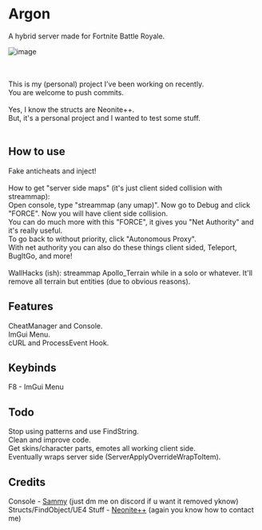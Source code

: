 # Argon
A hybrid server made for Fortnite Battle Royale.

![image](https://user-images.githubusercontent.com/84999745/134829219-d0c4a680-e17a-4c89-a6c1-d58d2556d703.png)

<br><br>
This is my (personal) project I've been working on recently.<br>
You are welcome to push commits.
<br><br>
Yes, I know the structs are Neonite++.<br>
But, it's a personal project and I wanted to test some stuff.
<br><br>

## How to use

Fake anticheats and inject!<br>
<br>
How to get "server side maps" (it's just client sided collision with streammap): <br>
Open console, type "streammap (any umap)". Now go to Debug and click "FORCE". Now you will have client side collision.<br>
You can do much more with this "FORCE", it gives you "Net Authority" and it's really useful.<br>
To go back to without priority, click "Autonomous Proxy".<br>
With net authority you can also do these things client sided, Teleport, BugItGo, and more!<br>
<br>
WallHacks (ish): streammap Apollo_Terrain while in a solo or whatever. It'll remove all terrain but entities (due to obvious reasons).

## Features

CheatManager and Console.<br>
ImGui Menu.<br>
cURL and ProcessEvent Hook.<br>

## Keybinds

F8 - ImGui Menu

## Todo

Stop using patterns and use FindString.<br>
Clean and improve code.<br>
Get skins/character parts, emotes all working client side.<br>
Eventually wraps server side (ServerApplyOverrideWrapToItem).<br>

## Credits

Console - <a href="https://github.com/SamuGH">Sammy</a> (just dm me on discord if u want it removed yknow)<br>
Structs/FindObject/UE4 Stuff - <a href="https://github.com/FortniteModding/NeonitePP">Neonite++</a> (again you know how to contact me)<br>
